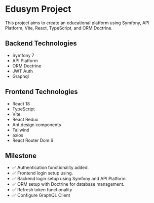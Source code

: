

# Edusym Project

This project aims to create an educational platform using Symfony, API Platform, Vite, React, TypeScript, and ORM Doctrine.

## Backend Technologies

- Symfony 7
- API Platform
- ORM Doctrine
- JWT Auth
- Graphql

## Frontend Technologies

- React 18
- TypeScript
- Vite
- React Redux
- Ant.design components
- Tailwind
- axios
- React Router Dom 6

## Milestone

- :white_check_mark: Authentication functionality added.
- :white_check_mark: Frontend login setup using.
- :white_check_mark: Backend login setup using Symfony and API Platform.
- :white_check_mark: ORM setup with Doctrine for database management.
- :white_check_mark: Refresh token functionality
- :white_check_mark: Configure GraphQL Client
